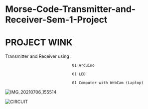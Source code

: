 # Morse-Code-Transmitter-and-Receiver-Sem-1-Project 

# PROJECT WINK

Transmitter and Receiver using :

                                  01 Arduino
                                  
                                  01 LED
                                  
                                  01 Computer with WebCam (Laptop)
                                  
                                  
 ![IMG_20210706_155514](https://user-images.githubusercontent.com/54714942/124585591-116ea000-de73-11eb-80db-37eb82f990c5.jpg)

  ![CIRCUIT](https://user-images.githubusercontent.com/54714942/124586046-99ed4080-de73-11eb-96fc-94df407dc679.png)
         
